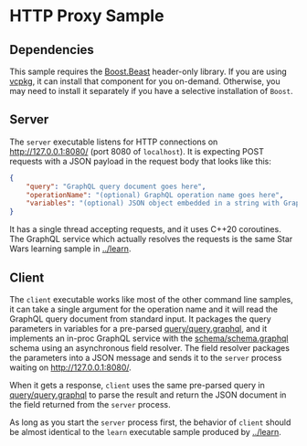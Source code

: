 # HTTP Proxy Sample

## Dependencies

This sample requires the [Boost.Beast](https://www.boost.org/doc/libs/1_82_0/libs/beast/doc/html/index.html)
header-only library. If you are using [vcpkg](https://github.com/microsoft/vcpkg), it can install that component
for you on-demand. Otherwise, you may need to install it separately if you have a selective installation of
`Boost`.

## Server

The `server` executable listens for HTTP connections on http://127.0.0.1:8080/ (port 8080 of `localhost`). It
is expecting POST requests with a JSON payload in the request body that looks like this:
```json
{
	"query": "GraphQL query document goes here",
	"operationName": "(optional) GraphQL operation name goes here",
	"variables": "(optional) JSON object embedded in a string with GraphQL operation variables"
}
```

It has a single thread accepting requests, and it uses C++20 coroutines. The GraphQL service which actually
resolves the requests is the same Star Wars learning sample in [../learn](../learn/).

## Client

The `client` executable works like most of the other command line samples, it can take a single argument for
the operation name and it will read the GraphQL query document from standard input. It packages the query
parameters in variables for a pre-parsed [query/query.graphql](query/query.graphql), and it implements an
in-proc GraphQL service with the [schema/schema.graphql](schema/schema.graphql) schema using an asynchronous
field resolver. The field resolver packages the parameters into a JSON message and sends it to the `server`
process waiting on http://127.0.0.1:8080/.

When it gets a response, `client` uses the same pre-parsed query in [query/query.graphql](query/query.graphql)
to parse the result and return the JSON document in the field returned from the `server` process.

As long as you start the `server` process first, the behavior of `client` should be almost identical to the
`learn` executable sample produced by [../learn](../learn/).
